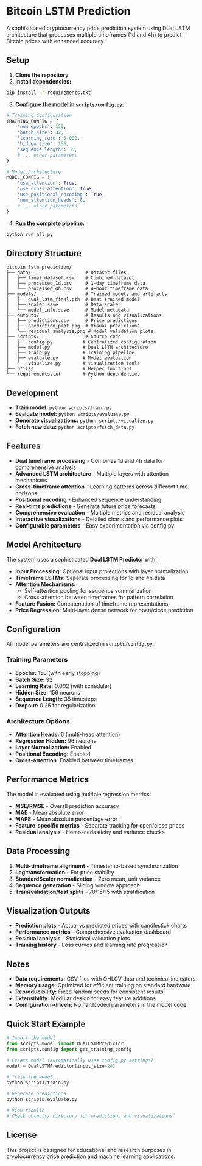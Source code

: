 # Bitcoin LSTM Prediction

A sophisticated cryptocurrency price prediction system using Dual LSTM architecture that processes multiple timeframes (1d and 4h) to predict Bitcoin prices with enhanced accuracy.

## Setup

1. **Clone the repository**
2. **Install dependencies:**

```bash
pip install -r requirements.txt
```

3. **Configure the model in `scripts/config.py`:**

```python
# Training Configuration
TRAINING_CONFIG = {
    'num_epochs': 150,
    'batch_size': 32,
    'learning_rate': 0.002,
    'hidden_size': 156,
    'sequence_length': 35,
    # ... other parameters
}

# Model Architecture
MODEL_CONFIG = {
    'use_attention': True,
    'use_cross_attention': True,
    'use_positional_encoding': True,
    'num_attention_heads': 6,
    # ... other parameters
}
```

4. **Run the complete pipeline:**

```bash
python run_all.py
```

## Directory Structure

```
bitcoin_lstm_prediction/
├── data/                    # Dataset files
│   ├── final_dataset.csv    # Combined dataset
│   ├── processed_1d.csv     # 1-day timeframe data
│   └── processed_4h.csv     # 4-hour timeframe data
├── models/                  # Trained models and artifacts
│   ├── dual_lstm_final.pth  # Best trained model
│   ├── scaler.save          # Data scaler
│   └── model_info.save      # Model metadata
├── outputs/                 # Results and visualizations
│   ├── predictions.csv      # Price predictions
│   ├── prediction_plot.png  # Visual predictions
│   └── residual_analysis.png # Model validation plots
├── scripts/                 # Source code
│   ├── config.py           # Centralized configuration
│   ├── model.py            # Dual LSTM architecture
│   ├── train.py            # Training pipeline
│   ├── evaluate.py         # Model evaluation
│   └── visualize.py        # Visualization tools
├── utils/                  # Helper functions
└── requirements.txt        # Python dependencies
```

## Development

- **Train model:** `python scripts/train.py`
- **Evaluate model:** `python scripts/evaluate.py` 
- **Generate visualizations:** `python scripts/visualize.py`
- **Fetch new data:** `python scripts/fetch_data.py`

## Features

- **Dual timeframe processing** - Combines 1d and 4h data for comprehensive analysis
- **Advanced LSTM architecture** - Multiple layers with attention mechanisms
- **Cross-timeframe attention** - Learning patterns across different time horizons
- **Positional encoding** - Enhanced sequence understanding
- **Real-time predictions** - Generate future price forecasts
- **Comprehensive evaluation** - Multiple metrics and residual analysis
- **Interactive visualizations** - Detailed charts and performance plots
- **Configurable parameters** - Easy experimentation via config.py

## Model Architecture

The system uses a sophisticated **Dual LSTM Predictor** with:

- **Input Processing:** Optional input projections with layer normalization
- **Timeframe LSTMs:** Separate processing for 1d and 4h data
- **Attention Mechanisms:** 
  - Self-attention pooling for sequence summarization
  - Cross-attention between timeframes for pattern correlation
- **Feature Fusion:** Concatenation of timeframe representations
- **Price Regression:** Multi-layer dense network for open/close prediction

## Configuration

All model parameters are centralized in `scripts/config.py`:

### Training Parameters
- **Epochs:** 150 (with early stopping)
- **Batch Size:** 32
- **Learning Rate:** 0.002 (with scheduler)
- **Hidden Size:** 156 neurons
- **Sequence Length:** 35 timesteps
- **Dropout:** 0.25 for regularization

### Architecture Options
- **Attention Heads:** 6 (multi-head attention)
- **Regression Hidden:** 96 neurons
- **Layer Normalization:** Enabled
- **Positional Encoding:** Enabled
- **Cross-attention:** Enabled between timeframes

## Performance Metrics

The model is evaluated using multiple regression metrics:

- **MSE/RMSE** - Overall prediction accuracy
- **MAE** - Mean absolute error
- **MAPE** - Mean absolute percentage error
- **Feature-specific metrics** - Separate tracking for open/close prices
- **Residual analysis** - Homoscedasticity and variance checks

## Data Processing

1. **Multi-timeframe alignment** - Timestamp-based synchronization
2. **Log transformation** - For price stability
3. **StandardScaler normalization** - Zero mean, unit variance
4. **Sequence generation** - Sliding window approach
5. **Train/validation/test splits** - 70/15/15 with stratification

## Visualization Outputs

- **Prediction plots** - Actual vs predicted prices with candlestick charts
- **Performance metrics** - Comprehensive evaluation dashboard
- **Residual analysis** - Statistical validation plots
- **Training history** - Loss curves and learning rate progression

## Notes

- **Data requirements:** CSV files with OHLCV data and technical indicators
- **Memory usage:** Optimized for efficient training on standard hardware
- **Reproducibility:** Fixed random seeds for consistent results
- **Extensibility:** Modular design for easy feature additions
- **Configuration-driven:** No hardcoded parameters in the model code

## Quick Start Example

```python
# Import the model
from scripts.model import DualLSTMPredictor
from scripts.config import get_training_config

# Create model (automatically uses config.py settings)
model = DualLSTMPredictor(input_size=20)

# Train the model
python scripts/train.py

# Generate predictions
python scripts/evaluate.py

# View results
# Check outputs/ directory for predictions and visualizations
```

## License

This project is designed for educational and research purposes in cryptocurrency price prediction and machine learning applications.
